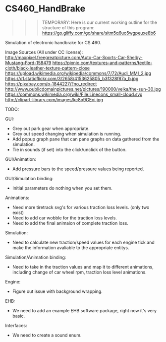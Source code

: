 # CS460_HandBrake

>>> TEMPORARY: Here is our current working outline for the structure of this program:
        https://go.gliffy.com/go/share/sitm5q6uo5wgpeuxe8b6

Simulation of electronic handbrake for CS 460.


Image Sources (All under CC license):
http://maxpixel.freegreatpicture.com/Auto-Car-Sports-Car-Shelby-Mustang-Ford-158479
https://pixnio.com/textures-and-patterns/textile-cloth/black-leather-texture-pattern-close
https://upload.wikimedia.org/wikipedia/commons/7/72/Audi_MMI_2.jpg
https://c1.staticflickr.com/3/2658/4153625805_b3f328f87a_b.jpg
https://pixabay.com/p-1844227/?no_redirect
http://www.publicdomainpictures.net/pictures/190000/velka/the-sun-30.jpg
https://commons.wikimedia.org/wiki/File:Linecons_small-cloud.svg
http://clipart-library.com/images/kc8o9GEoi.jpg


TODO:

GUI:
* Grey out park gear when appropriate.
* Grey out speed changing when simulation is running. 
* Add popup graph pane that can pane graphs on data gathered from the simulation. 
* Tie in sounds (if set) into the click/unclick of the button. 

GUI/Animation:
* Add pressure bars to the speed/pressure values being reported.

GUI/Simulation binding:
* Initial parameters do nothing when you set them.

Animations:
* Need more tiretrack svg's for various traction loss levels. (only two exist)
* Need to add car wobble for the traction loss levels.
* Need to add the final animaion of complete traction loss.

Simulation:
* Need to calculate new traction/speed values for each engine tick and make the information avaliable
to the appropriate entitys. 

Simulation/Animation binding:
* Need to take in the traction values and map it to different animations, including change of car
wheel rpm, traction loss level animations.

Engine:
* Figure out issue with background wrapping. 

EHB:
* We need to add an example EHB software package, right now it's very basic.

Interfaces:
* We need to create a sound enum. 

